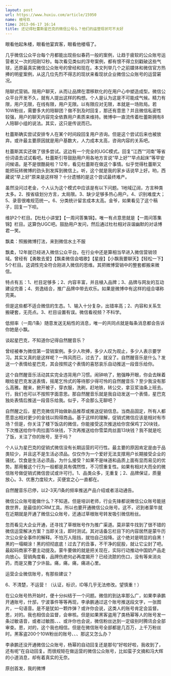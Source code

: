 ```yaml
---
layout: post
url: https://www.huxiu.com/article/15950
name: 根号玖
time: 2013-06-17 16:14
title: 还记得杜蕾斯星巴克的微信公号么？他们的运营现状可不太好
---
```

眼看他起朱楼，眼看他宴宾客，眼看他楼塌了。

几乎微信公众平台每个月都能出现些似春药一般的案例，让趋于疲软的公众账号运营者又一次的阳刚12秒。每次看见类似的浮夸案例，都有恨不得立刻戳破这些气球，还原最真实微信公众账号的曾经和现在。本文列举几个之前媒体和微信官方热捧的明星案例，从这几位先烈不得志的现状来看现状企业微信公众账号的运营窘况。

陪聊式营销。陪用户聊天，从而让品牌在潜移默化的在用户心中塑造成型。微信公众平台开发不久，就有人提出这样的构想。个人是认为这是不可能成气候。精力有限，用户无限，在线有限，用户无限。以有限应对无限，本就是一场败局。若10W粉丝，需要多大的陪聊团？做不到及时回复，那还有意思？并且微信私密性较强，用户的聊天内容完全依靠用户素质来维持。微博中一直流传着杜蕾斯拥有8人陪聊小组的说法。其实，这只是传说而已。

杜蕾斯确实尝试安排专人在某个时间段回复用户咨询。但是这个尝试后来也被放弃。或许最主要原因就是用户基数大，人力成本太高，咨询内容的关系吧。

杜蕾斯其实还做了很多尝试。这边有一个完全的UGC模式。回复“江西”“河南”等省份词语去试试看吧。杜蕾斯引导鼓励用户用各地方言说“早上好”“早点起床”等早安问候语。是不是很酷毙啦？12年，看见杜蕾斯在做这个事情。似乎觉得杜蕾斯又能把玩转微博的劲头到发挥到微信上。听，这个就是我的家乡话说早上好。哟，西藏说“早上好”原来是这样呀？十分遗憾的是这个尝试最终难产。

虽然没问过老金，个人认为这个模式中应该是有以下问题。1地域辽阔，方言种类太多。2、按省级划分方言，太局限。3、缺少足够多热心用户。4、识别难度大；5、录音很难规范统一。6、分类统计留言成本太高。金爷，如果看见了这个稿子，回复一下呗。

维护2个栏目。【杜杜小讲堂】【一周问答集锦】。唯一有点意思就是【一周问答集锦】栏目。这算伪UGC吧。鼓励用户发问，然后通过杜杜相对诙谐幽默的对话博君一笑。

飘柔：照搬微博打法，来到微信水土不服

飘柔，12年就已经进入微信公众平台。在行业中还是算相当早进入微信营销领域。曾经有【勇敢去爱】【飘柔微信会唱歌】【星座】【小飘我要聊天】【轻松一下】5个栏目。这调性完全符合刚进入微信的思维。其把微博营销中的整套都搬来微信。

特点有五：1、栏目足够多；2、内容丰富，并且植入品牌；3、品牌与网友的互动建设完善；4、劳逸结合，推广品牌中带去欢乐。如果是微博中有这样的组合堪称完美。

但是这些都不适合微信的生态。1、输入十分复杂，出错率高；2、内容和关系生搬硬套，无亮点。3、栏目设置有误。微信看视频？不科学。

低频率（一周/1条）随意发送无粘性的消息，唯一的共同点就是每条消息都会告诉你她是小飘。

谈起星巴克，不知道你记得自然醒音乐？

曾经被奉为微信第一营销案例。多少人吹捧，多少人叹为观止，多少人表示要学习。其实又真的是这样呢？一阵风而已，过去了，就没了。自然醒音乐是什么？发送一个表情给星巴克，其会按照这个表情的喜怒哀乐自动推送一段音乐给你。

这个自然醒音乐活动其实完全违背用户习惯。闹钟响了，勉强睁开眼，你会去眯着眼给星巴克发送表情，摇尾乞怜式的等待那少得可怜的自然醒音乐？至少我没有那么高雅。醒来，掀开被子，穿衣服，洗刷，赶地铁，转公交，拿豆浆油条上班去。行，我们也可以不按照字面意思。那自然醒音乐就是我自动发送一个表情，星巴克独处表情后推送一段音乐给我。似乎，不会那么无聊吧？

自然醒之后，星巴克微信开始做新品推荐或推送促销信息。当商品固定，所有人都愿意出相对更少的金钱以购得商品。基于这样的理解，促销式微信应该是相对有市场？但是，你关注了楼下饭店的微信，你能接受这次推送给你宫保鸡丁20块钱，下次推送给你牛肉拉面15块钱，下次再推送给你雪菜肉丝面13块钱？我不就是吃了饭，关注了你的账号，至于吗？

个人认为星巴克的促销式微信没有长期运营的可行性。最主要的原因肯定是由于品类较少，并且这不是生活必须品。仅仅作为一个爱好无法支撑用户长期接受企业的骚扰。饮食是生活必须品，为什么接受？如果不是味道和品质上面有显而易见的优势。那用餐这个行为一般都是具有偶然性，不习惯重复性。如果有相对大而全的微信账号做促销式微信尝试或许可行。1、品类众多，无重复；2、品牌保证，质量放心。3、优惠力度较大，买便宜之心一直都在。

自然醒音乐已停，以2-3天/1条的频率推送产品介绍或者活动通告。

微信公众账号能做什么？不知道。但是培训老师，行业先锋都说微信公众账号能拯救世界，是最佳的CRM工具。所以也要开通微信公众账号。这不，迟到者蒙牛就在近期就是开通了微信公众账号，还通过草根账号转发吸引微信粉丝。

忽而看见大企业开通，还寻找了草根账号作为推广渠道。莫非蒙牛找到了很不错的微信运营解决方案？当即关注，即时测试。其对话备忘栏目下的内容居然是蒙牛历次公众安全事件的解释。不怕万人阻挡，就怕自己投降。这个绝对是明显的自黑！黑的一塌糊涂！黑的彻彻底底！过去了的丑事，不干净的屁股，就让它尘封了吧。最起码商家不要主动提及。蒙牛要做的就是把关现在，实际行动推动中国奶产品走向放心。营销角度看，品牌伤疤何必再度揭开？已经流脓的伤口，没有等来消炎药，而是又撒了少许盐。痛，痛，痛，痛进心里。

运营企业微信账号，有那些建议？

6、不清楚，不运营！（认证，标识，ID等几乎无法修改。望慎重！）

在公众账号热开始时，便十分纠结于一个问题。微信的到达率那么广，如果李承鹏开通账号，什邡，宁波事件等等再现，李承鹏通过这个账号推送段文字，一张图片，一句语音。是不是犹如一颗炸弹？或许你会说，这类人的账号肯定会监督。恩，对的。我也相信会监督，会审核。但是如果黑客盗用了类杨幂等人的账号发一条过敏语音，或者过敏图、、、或许你也会说，微信粉丝达到一定级别时腾讯会全部审查。恩，对的，这个我也相信。但是在微信账号全部都是几百万，上千万粉丝时。黑客盗200个10W粉丝的账号、、、那这又怎么办？

李承鹏还没开通微信公众账号，杨幂的自动回复还是那句“好啦好啦，我收到了，还有呢”在自动回复。而很规矩在做运营的微信公众账号，比如蛮子文摘和冯大辉的小道消息，却有着真实的无奈。

原创首发，我的微博

